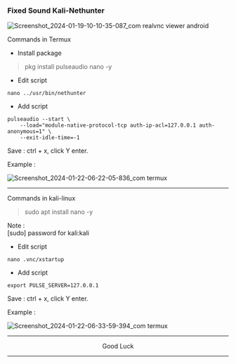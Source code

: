 ### Fixed Sound Kali-Nethunter
![Screenshot_2024-01-19-10-10-35-087_com realvnc viewer android](https://github.com/wahasa/Kali-Nethunter/assets/69626847/aed66455-ca2b-4566-bffc-354511fefb6c)

Commands in Termux
* Install package
> pkg install pulseaudio nano -y

* Edit script
```
nano ../usr/bin/nethunter
```

* Add script
```
pulseaudio --start \
    --load="module-native-protocol-tcp auth-ip-acl=127.0.0.1 auth-anonymous=1" \
    --exit-idle-time=-1
```
Save : ctrl + x, click Y enter.

Example :

![Screenshot_2024-01-22-06-22-05-836_com termux](https://github.com/wahasa/Kali-Nethunter/assets/69626847/0f45f218-daed-4195-ae89-e11b5a676768)

---
Commands in kali-linux
> sudo apt install nano -y

Note :</br>
[sudo] password for kali:kali</br>

* Edit script
```
nano .vnc/xstartup
```

* Add script
```
export PULSE_SERVER=127.0.0.1
```
Save : ctrl + x, click Y enter.

Example :

![Screenshot_2024-01-22-06-33-59-394_com termux](https://github.com/wahasa/Kali-Nethunter/assets/69626847/4a8704ad-7716-4266-8cc4-9342cad997bc)

---
<p align="center">Good Luck</p>

---
